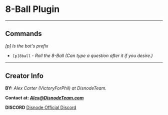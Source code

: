 # 8-Ball Plugin
---
## Commands
  _[p] Is the bot's prefix_
  * `[p]8ball` - *Roll the 8-Ball (Can type a question after it if you desire.)*

---
## Creator Info
 **BY:** *Alex Carter (VictoryForPhil) at DisnodeTeam.*

 **Contact at: *Alex@DisnodeTeam.com***

 **DISCORD** [Disnode Official Discord](https://discord.gg/AbZhCen)
